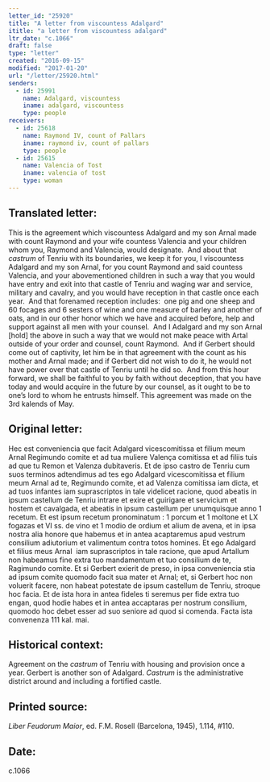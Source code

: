 ```yaml
---
letter_id: "25920"
title: "A letter from viscountess Adalgard"
ititle: "a letter from viscountess adalgard"
ltr_date: "c.1066"
draft: false
type: "letter"
created: "2016-09-15"
modified: "2017-01-20"
url: "/letter/25920.html"
senders:
  - id: 25991
    name: Adalgard, viscountess
    iname: adalgard, viscountess
    type: people
receivers:
  - id: 25618
    name: Raymond IV, count of Pallars
    iname: raymond iv, count of pallars
    type: people
  - id: 25615
    name: Valencia of Tost
    iname: valencia of tost
    type: woman
---
```

<h2> Translated letter:</h2><p>This is the agreement which viscountess Adalgard and my son Arnal made with count Raymond and your wife countess Valencia and your children whom you, Raymond and Valencia, would designate.&nbsp; And about that <i>castrum</i> of Tenriu with its boundaries, we keep it for you, I viscountess Adalgard and my son Arnal, for you count Raymond and said countess Valencia, and your abovementioned children in such a way that you would have entry and exit into that castle of Tenriu and waging war and service, military and cavalry, and you would have reception in that castle once each year.&nbsp; And that forenamed reception includes:&nbsp; one pig and one sheep and 60 focages and 6 sesters of wine and one measure of barley and another of oats, and in our other honor which we have and acquired before, help and support against all men with your counsel.&nbsp; And I Adalgard and my son Arnal [hold] the above in such a way that we would not make peace with Artal outside of your order and counsel, count Raymond.&nbsp; And if Gerbert should come out of captivity, let him be in that agreement with the count as his mother and Arnal made; and if Gerbert did not wish to do it, he would not have power over that castle of Tenriu until he did so.&nbsp; And from this hour forward, we shall be faithful to you by faith without deception, that you have today and would acquire in the future by our counsel, as it ought to be to one’s lord to whom he entrusts himself. This agreement was made on the 3rd kalends of May.</p><h2 class="mt-4"> Original letter:</h2><p>Hec est conveniencia que facit Adalgard vicescomitissa et filium meum Arnal Regimundo comite et ad tua muliere Valença comitissa et ad filiis tuis ad que tu Remon et Valenza dubitaveris. Et de ipso castro de Tenriu cum suos terminos adtendimus ad tes ego Adalgard vicesco­mitissa et filium meum Arnal ad te, Regimundo comite, et ad Valenza comitissa iam dicta, et ad tuos infantes iam suprascriptos in tale videlicet racione, quod abeatis in ipsum castellum de Tenriu intrare et exire et guirigare et servicium et hostem et cavalgada, et abeatis in ipsum cas­tellum per unumquisque anno 1 recetum. Et est ipsum recetum pronominatum : 1 porcum et 1 moltone et LX fogazas et VI ss. de vino et 1 modio de ordium et alium de avena, et in ipsa nostra alia honore que habemus et in antea acaptaremus apud vestrum consilium adiutorium et valimentum contra totos homines. Et ego Adalgard et filius meus Arnal &nbsp;iam suprascriptos in tale racione, que apud Artallum non habeamus fine extra tuo mandamentum et tuo consilium de te, Ragimundo comite. Et si Gerbert exierit de preso, in ipsa conveniencia stia ad ipsum comite quomodo facit sua mater et Arnal; et, si Gerbert hoc non voluerit facere, non habeat potestate de ipsum castellum de Tenriu, stroque hoc facia. Et de ista hora in antea fideles ti seremus per fide extra tuo engan, quod hodie habes et in antea accaptaras per nostrum consilium, quomodo hoc debet esser ad suo seniore ad quod si comenda. Facta ista convenenza 111 kal. mai.</p><h2 class="mt-4"> Historical context:</h2><p>Agreement on the <i>castrum</i> of Tenriu with housing and provision once a year. Gerbert is another son of Adalgard. <i>Castrum</i> is the administrative district around and including a fortified castle.&nbsp;&nbsp;</p><h2 class="mt-4"> Printed source:</h2><p><i>Liber Feudorum Maior</i>, ed. F.M. Rosell (Barcelona, 1945), 1.114, #110.&nbsp;&nbsp;</p><h2 class="mt-4"> Date:</h2>c.1066